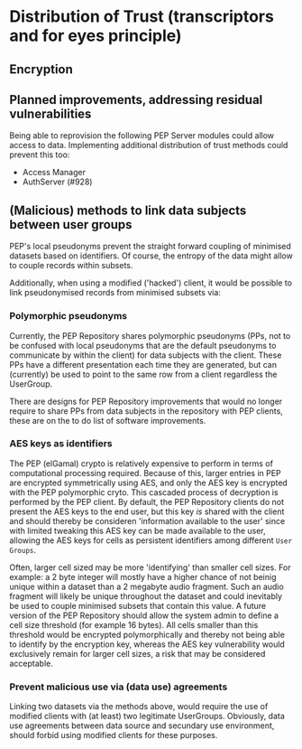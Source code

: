# Distribution of Trust (transcriptors and for eyes principle)

## Encryption

## Planned improvements, addressing residual vulnerabilities

Being able to reprovision the following PEP Server modules could allow access to data. Implementing additional distribution of trust methods could prevent this too:

- Access Manager
- AuthServer (#928)

## (Malicious) methods to link data subjects between user groups

PEP's local pseudonyms prevent the straight forward coupling of minimised datasets based on identifiers. Of course, the entropy of the data might allow to couple records within subsets.

Additionally, when using a modified ('hacked') client, it would be possible to link pseudonymised records from minimised subsets via:

### Polymorphic pseudonyms

Currently, the PEP Repository shares polymorphic pseudonyms (PPs, not to be confused with local pseudonyms that are the default pseudonyms to communicate by within the client) for data subjects with the client. These PPs have a different presentation each time they are generated, but can (currently) be used to point to the same row from a client regardless the UserGroup.

There are designs for PEP Repository improvements that would no longer require to share PPs from data subjects in the repository with PEP clients, these are on the to do list of software improvements.

### AES keys as identifiers

The PEP (elGamal) crypto is relatively expensive to perform in terms of computational processing required. Because of this, larger entries in PEP are encrypted symmetrically using AES, and only the AES key is encrypted with the PEP polymorphic cryto. This cascaded process of decryption is performed by the PEP client. By default, the PEP Repository clients do not present the AES keys to the end user, but this key *is* shared with the client and should thereby be consideren 'information available to the user' since with limited tweaking this AES key can be made available to the user, allowing the AES keys for cells as persistent identifiers among different `User Groups`.

Often, larger cell sized may be more 'identifying' than smaller cell sizes. For example: a 2 byte integer will mostly have a higher chance of not beinig unique within a dataset than a 2 megabyte audio fragment. Such an audio fragment will likely be unique throughout the dataset and could inevitably be used to couple minimised subsets that contain this value. A future version of the PEP Repository should allow the system admin to define a cell size threshold (for example 16 bytes). All cells smaller than this threshold would be encrypted polymorphically and thereby not being able to identify by the encryption key, whereas the AES key vulnerability would exclusively remain for larger cell sizes, a risk that may be considered acceptable.

### Prevent malicious use via (data use) agreements

Linking two datasets via the methods above, would require the use of modified clients with (at least) two legitimate UserGroups. Obviously, data use agreements between data source and secundary use environment, should forbid using modified clients for these purposes.

